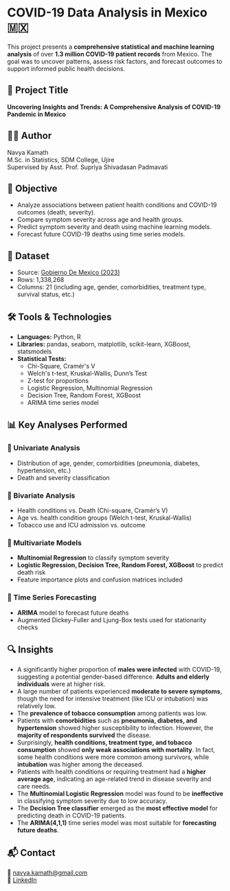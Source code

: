 # COVID-19 Data Analysis in Mexico 🇲🇽

This project presents a **comprehensive statistical and machine learning analysis** of over **1.3 million COVID-19 patient records** from Mexico. The goal was to uncover patterns, assess risk factors, and forecast outcomes to support informed public health decisions.

## 📌 Project Title
**Uncovering Insights and Trends: A Comprehensive Analysis of COVID-19 Pandemic in Mexico**

## 👩‍💻 Author
Navya Kamath  
M.Sc. in Statistics, SDM College, Ujire  
Supervised by Asst. Prof. Supriya Shivadasan Padmavati

## 🧪 Objective
- Analyze associations between patient health conditions and COVID-19 outcomes (death, severity).
- Compare symptom severity across age and health groups.
- Predict symptom severity and death using machine learning models.
- Forecast future COVID-19 deaths using time series models.

## 🧠 Dataset
- Source: [Gobierno De Mexico (2023)](https://datos.gob.mx/)
- Rows: 1,338,268  
- Columns: 21 (including age, gender, comorbidities, treatment type, survival status, etc.)

## 🛠️ Tools & Technologies
- **Languages:** Python, R  
- **Libraries:** pandas, seaborn, matplotlib, scikit-learn, XGBoost, statsmodels  
- **Statistical Tests:**  
  - Chi-Square, Cramér's V  
  - Welch's t-test, Kruskal-Wallis, Dunn’s Test  
  - Z-test for proportions  
  - Logistic Regression, Multinomial Regression  
  - Decision Tree, Random Forest, XGBoost  
  - ARIMA time series model

## 📊 Key Analyses Performed
### 🔸 Univariate Analysis
- Distribution of age, gender, comorbidities (pneumonia, diabetes, hypertension, etc.)
- Death and severity classification

### 🔸 Bivariate Analysis
- Health conditions vs. Death (Chi-square, Cramér’s V)
- Age vs. health condition groups (Welch t-test, Kruskal-Wallis)
- Tobacco use and ICU admission vs. outcome

### 🔸 Multivariate Models
- **Multinomial Regression** to classify symptom severity
- **Logistic Regression, Decision Tree, Random Forest, XGBoost** to predict death risk
- Feature importance plots and confusion matrices included

### 🔸 Time Series Forecasting
- **ARIMA** model to forecast future deaths
- Augmented Dickey-Fuller and Ljung-Box tests used for stationarity checks

## 🔍 Insights

- A significantly higher proportion of **males were infected** with COVID-19, suggesting a potential gender-based difference. **Adults and elderly individuals** were at higher risk.
- A large number of patients experienced **moderate to severe symptoms**, though the need for intensive treatment (like ICU or intubation) was relatively low.
- The **prevalence of tobacco consumption** among patients was low.
- Patients with **comorbidities** such as **pneumonia, diabetes, and hypertension** showed higher susceptibility to infection. However, the **majority of respondents survived** the disease.
- Surprisingly, **health conditions, treatment type, and tobacco consumption** showed **only weak associations with mortality**. In fact, some health conditions were more common among survivors, while **intubation** was higher among the deceased.
- Patients with health conditions or requiring treatment had a **higher average age**, indicating an age-related trend in disease severity and care needs.
- The **Multinomial Logistic Regression** model was found to be **ineffective** in classifying symptom severity due to low accuracy.
- The **Decision Tree classifier** emerged as the **most effective model** for predicting death in COVID-19 patients.
- The **ARIMA(4,1,1)** time series model was most suitable for **forecasting future deaths**.

## 📬 Contact
📧 navya.kamath@gmail.com  
🔗 [LinkedIn](https://www.linkedin.com/in/navyakamath03)
